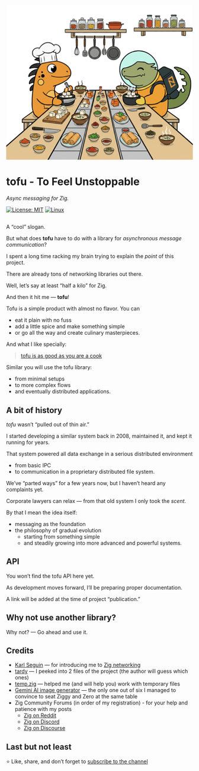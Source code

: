 ![](_logo/Ziggy_And_Zero_Are_Cooking_Tofu.png)
# tofu - To Feel Unstoppable
_Async messaging for Zig._

[![License: MIT](https://img.shields.io/badge/License-MIT-yellow.svg)](https://opensource.org/licenses/MIT)
[![Linux](https://github.com/g41797/yaaamp/actions/workflows/linux.yml/badge.svg)](https://github.com/g41797/yaaamp/actions/workflows/linux.yml)
<!-- [![MacOS](https://github.com/g41797/yaaamp/actions/workflows/mac.yml/badge.svg)](https://github.com/g41797/yaaamp/actions/workflows/mac.yml) -->
##
A “cool” slogan. 

But what does **tofu** have to do with a library for 
_asynchronous message communication_?

I spent a long time racking my brain trying to explain the _point_ of this project.

There are already tons of networking libraries out there. 

Well, let’s say at least “half a kilo” for Zig. 

And then it hit me — **tofu**!

Tofu is a simple product with almost no flavor. You can
- eat it plain with no fuss
- add a little spice and make something simple
- or go all the way and create culinary masterpieces.

And what I like specially:
>[tofu is as good as you are a cook](https://www.reddit.com/r/vegan/comments/hguwpc/tofu_is_as_good_as_you_are_a_cook/)

Similar you will use the tofu library: 
- from minimal setups 
- to more complex flows
- and eventually distributed applications.

## A bit of history

_tofu_ wasn’t “pulled out of thin air.”

I started developing a similar system back in 2008, maintained it, and kept it running for years.

That system powered all data exchange in a serious distributed environment 
- from basic IPC 
- to communication in a proprietary distributed file system.

We’ve “parted ways” for a few years now, but I haven’t heard any complaints yet.

Corporate lawyers can relax — from that old system I only took the _scent_. 

By that I mean the idea itself: 
- messaging as the foundation
- the philosophy of gradual evolution 
  - starting from something simple 
  - and steadily growing into more advanced and powerful systems.

## API
You won’t find the tofu API here yet.

As development moves forward, I’ll be preparing proper documentation.

A link will be added at the time of project “publication.”

## Why not use another library?
Why not? — Go ahead and use it.


## Credits
- [Karl Seguin](https://github.com/karlseguin) — for introducing me to [Zig networking](https://www.openmymind.net/TCP-Server-In-Zig-Part-1-Single-Threaded/)
- [tardy](https://github.com/tardy-org/tardy) — I peeked into 2 files of the project (the author will guess which ones)
- [temp.zig](https://github.com/abhinav/temp.zig) — helped me (and will help you) work with temporary files
- [Gemini AI image generator](https://gemini.google.com/app) — the only one out of six I managed to convince to seat Ziggy and Zero at the same table
- Zig Community Forums (in order of my registration) - for your help and patience with my posts
  - [Zig on Reddit](https://www.reddit.com/r/Zig/)
  - [Zig on Discord](https://discord.com/invite/zig)
  - [Zig on Discourse](https://ziggit.dev/)

## Last but not least
⭐️ Like, share, and don’t forget to [subscribe to the channel](https://github.com/g41797!)




